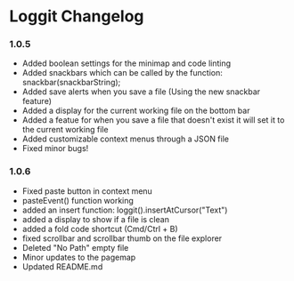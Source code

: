 # Loggit Changelog

### 1.0.5

* Added boolean settings for the minimap and code linting
* Added snackbars which can be called by the function: snackbar(snackbarString);
* Added save alerts when you save a file (Using the new snackbar feature)
* Added a display for the current working file on the bottom bar
* Added a featue for when you save a file that doesn't exist it will set it to the current working file
* Added customizable context menus through a JSON file
* Fixed minor bugs!

### 1.0.6

* Fixed paste button in context menu
* pasteEvent() function working
* added an insert function: loggit().insertAtCursor("Text")
* added a display to show if a file is clean
* added a fold code shortcut (Cmd/Ctrl + B)
* fixed scrollbar and scrollbar thumb on the file explorer
* Deleted "No Path" empty file
* Minor updates to the pagemap
* Updated README.md
